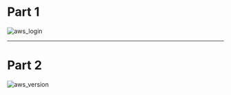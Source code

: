 # Part 1

![aws_login](images/Part_1.jpg "aws_login")


***
# Part 2

![aws_version](images/part_2_C.jpg "aws_version")


